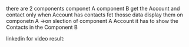 there are 2 components
componet A
component B
get the Account and contact only when Account has contacts fet thosse data 
display them on componetn A
	->on slection of component A Account it has to show the Contacts in the Component B

  linkedin for video result:
  
